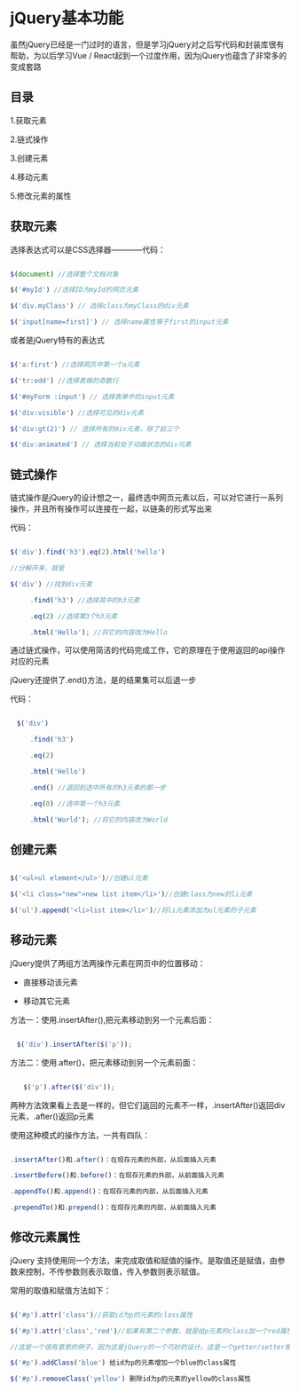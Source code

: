 # jQuery基本功能

虽然jQuery已经是一门过时的语言，但是学习jQuery对之后写代码和封装库很有帮助，为以后学习Vue / React起到一个过度作用，因为jQuery也蕴含了非常多的变成套路

## 目录

1.获取元素

2.链式操作

3.创建元素

4.移动元素

5.修改元素的属性

## 获取元素

选择表达式可以是CSS选择器————代码：

```javascript

$(document) //选择整个文档对象

$('#myId') //选择ID为myId的网页元素

$('div.myClass') // 选择class为myClass的div元素

$('input[name=first]') // 选择name属性等于first的input元素

```

或者是jQuery特有的表达式

```javascript

$('a:first') //选择网页中第一个a元素

$('tr:odd') //选择表格的奇数行

$('#myForm :input') // 选择表单中的input元素

$('div:visible') //选择可见的div元素

$('div:gt(2)') // 选择所有的div元素，除了前三个

$('div:animated') // 选择当前处于动画状态的div元素

```

## 链式操作

链式操作是jQuery的设计想之一，最终选中网页元素以后，可以对它进行一系列操作，并且所有操作可以连接在一起，以链条的形式写出来

代码：

```javascript

$('div').find('h3').eq(2).html('hello')

//分解开来，就是

$('div') //找到div元素

　　　.find('h3') //选择其中的h3元素

　　　.eq(2) //选择第3个h3元素

　　　.html('Hello'); //将它的内容改为Hello

```
通过链式操作，可以使用简洁的代码完成工作，它的原理在于使用返回的api操作对应的元素

jQuery还提供了.end()方法，是的结果集可以后退一步

代码：

```javascript

　$('div')

　　　.find('h3')

　　　.eq(2)

　　　.html('Hello')

　　　.end() //退回到选中所有的h3元素的那一步

　　　.eq(0) //选中第一个h3元素

　　　.html('World'); //将它的内容改为World

```

## 创建元素

```javascript

$('<ul>ul element</ul>')//创建ul元素

$('<li class="new">new list item</li>')//创建class为new的li元素

$('ul').append('<li>list item</li>')//将li元素添加为ul元素的子元素

```

## 移动元素

jQuery提供了两组方法两操作元素在网页中的位置移动：

* 直接移动该元素

* 移动其它元素

方法一：使用.insertAfter(),把元素移动到另一个元素后面：

```javascript

　$('div').insertAfter($('p'));

```

方法二：使用.after()，把元素移动到另一个元素前面：

```javascript

　　$('p').after($('div'));

```

两种方法效果看上去是一样的，但它们返回的元素不一样，.insertAfter()返回div元素，.after()返回p元素

使用这种模式的操作方法，一共有四队：

```javascript

.insertAfter()和.after()：在现存元素的外部，从后面插入元素

.insertBefore()和.before()：在现存元素的外部，从前面插入元素

.appendTo()和.append()：在现存元素的内部，从后面插入元素

.prependTo()和.prepend()：在现存元素的内部，从前面插入元素

```

## 修改元素属性

jQuery 支持使用同一个方法，来完成取值和赋值的操作。是取值还是赋值，由参数来控制，不传参数则表示取值，传入参数则表示赋值。

常用的取值和赋值方法如下：

```javascript

$('#p').attr('class')//获取id为p的元素的class属性

$('#p').attr('class','red')//如果有第二个参数，就是给p元素的class加一个red属性

//这是一个很有意思的例子。因为这是jQuery的一个巧妙的设计。这是一个getter/setter模式。就是指这个函数，既可以读也可以写。

$('#p').addClass('blue') 给id为p的元素增加一个blue的class属性

$('#p').removeClass('yellow') 删除id为p的元素的yellow的class属性

```
